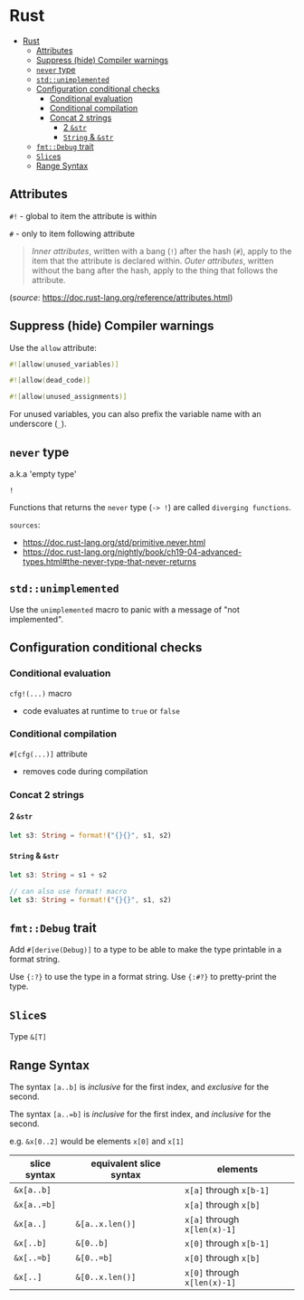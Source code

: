 # Rust

- [Rust](#rust)
  - [Attributes](#attributes)
  - [Suppress (hide) Compiler warnings](#suppress-hide-compiler-warnings)
  - [`never` type](#never-type)
  - [`std::unimplemented`](#stdunimplemented)
  - [Configuration conditional checks](#configuration-conditional-checks)
    - [Conditional evaluation](#conditional-evaluation)
    - [Conditional compilation](#conditional-compilation)
    - [Concat 2 strings](#concat-2-strings)
      - [2 `&str`](#2-str)
      - [`String` \& `&str`](#string--str)
  - [`fmt::Debug` trait](#fmtdebug-trait)
  - [`Slice`s](#slices)
  - [Range Syntax](#range-syntax)

## Attributes

`#!` - global to item the attribute is within

`#` - only to item following attribute

> _Inner attributes_, written with a bang (`!`) after the hash (`#`), apply to the item that the attribute is declared
> within. _Outer attributes_, written without the bang after the hash, apply to the thing that follows the attribute.

(_source_: <https://doc.rust-lang.org/reference/attributes.html>)

## Suppress (hide) Compiler warnings

Use the `allow` attribute:

```rs
#![allow(unused_variables)]

#![allow(dead_code)]

#![allow(unused_assignments)]
```

For unused variables, you can also prefix the variable name with an underscore (`_`).

## `never` type

a.k.a 'empty type'

`!`

Functions that returns the `never` type (`-> !`) are called `diverging functions`.

`sources`:

- <https://doc.rust-lang.org/std/primitive.never.html>
- <https://doc.rust-lang.org/nightly/book/ch19-04-advanced-types.html#the-never-type-that-never-returns>

## `std::unimplemented`

Use the `unimplemented` macro to panic with a message of "not implemented".

## Configuration conditional checks

### Conditional evaluation

`cfg!(...)` macro

- code evaluates at runtime to `true` or `false`

### Conditional compilation

`#[cfg(...)]` attribute

- removes code during compilation

### Concat 2 strings

#### 2 `&str`

```rs
let s3: String = format!("{}{}", s1, s2)

```

#### `String` & `&str`

```rs
let s3: String = s1 + s2

// can also use format! macro
let s3: String = format!("{}{}", s1, s2)
```

## `fmt::Debug` trait

Add `#[derive(Debug)]` to a type to be able to make the type printable in a format string.

Use `{:?}` to use the type in a format string. Use `{:#?}` to pretty-print the type.

## `Slice`s

Type `&[T]`

## Range Syntax

The syntax `[a..b]` is _inclusive_ for the first index, and _exclusive_ for the second.

The syntax `[a..=b]` is _inclusive_ for the first index, and _inclusive_ for the second.

e.g. `&x[0..2]`  would be elements `x[0]` and `x[1]`

| slice syntax | equivalent slice syntax | elements |
| - | - | - |
| `&x[a..b]`  |                  | `x[a]` through `x[b-1]`     |
| `&x[a..=b]` |                  | `x[a]` through `x[b]`     |
| `&x[a..]`   | `&[a..x.len()]`  | `x[a]` through `x[len(x)-1]`|
| `&x[..b]`   | `&[0..b]`        | `x[0]` through `x[b-1]`     |
| `&x[..=b]`  | `&[0..=b]`       | `x[0]` through `x[b]`     |
| `&x[..]`    | `&[0..x.len()]`  | `x[0]` through `x[len(x)-1]`|
